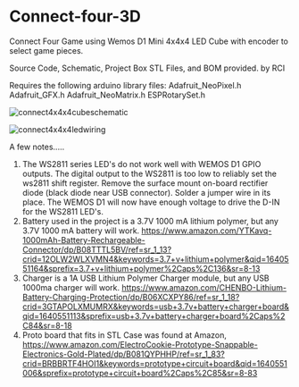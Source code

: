 # Connect-four-3D
Connect Four Game using Wemos D1 Mini
4x4x4 LED Cube with encoder to select game pieces.

Source Code, Schematic, Project Box STL Files, and BOM provided.
by RCI

Requires the following arduino library files:
Adafruit_NeoPixel.h
Adafruit_GFX.h
Adafruit_NeoMatrix.h
ESPRotarySet.h

![connect4x4x4cubeschematic](https://user-images.githubusercontent.com/71176984/147419218-a3ebf983-3edf-4e18-a610-854017baef62.jpg)

![connect4x4x4ledwiring](https://user-images.githubusercontent.com/71176984/147418770-167b0c93-b8c0-42e3-a541-dccc980b1bad.jpg)


A few notes.....
1.  The WS2811 series LED's do not work well with WEMOS D1 GPIO outputs.  The digital output to the WS2811 is too low
    to reliably set the ws2811 shift register.  Remove the surface mount on-board rectifier diode (black diode near USB connector).
    Solder a jumper wire in its place.  The WEMOS D1 will now have enough voltage to drive the D-IN for the WS2811 LED's.
2.  Battery used in the project is a 3.7V 1000 mA lithium polymer, but any 3.7V 1000 mA battery will work. https://www.amazon.com/YTKavq-1000mAh-Battery-Rechargeable-Connector/dp/B08TTTL5BV/ref=sr_1_13?crid=12OLW2WLXVMN4&keywords=3.7+v+lithium+polymer&qid=1640551164&sprefix=3.7+v+lithium+polymer%2Caps%2C136&sr=8-13 
3.  Charger is a 1A USB Lithium Polymer Charger module, but any USB 1000ma charger will work.  https://www.amazon.com/CHENBO-Lithium-Battery-Charging-Protection/dp/B06XCXPY86/ref=sr_1_18?crid=3GTAPOLXMUMRX&keywords=usb+3.7v+battery+charger+board&qid=1640551113&sprefix=usb+3.7v+battery+charger+board%2Caps%2C84&sr=8-18
4.  Proto board that fits in STL Case was found at Amazon, https://www.amazon.com/ElectroCookie-Prototype-Snappable-Electronics-Gold-Plated/dp/B081QYPHHP/ref=sr_1_83?crid=BRBBRTF4HOI1&keywords=prototype+circuit+board&qid=1640551006&sprefix=prototype+circuit+board%2Caps%2C85&sr=8-83
